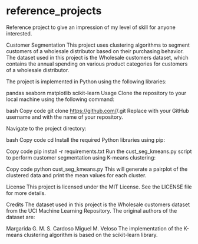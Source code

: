 # reference_projects
Reference project to give an impression of my level of skill for anyone interested.

Customer Segmentation
This project uses clustering algorithms to segment customers of a wholesale distributor based on their purchasing behavior. The dataset used in this project is the Wholesale customers dataset, which contains the annual spending on various product categories for customers of a wholesale distributor.

The project is implemented in Python using the following libraries:

pandas
seaborn
matplotlib
scikit-learn
Usage
Clone the repository to your local machine using the following command:

bash
Copy code
git clone https://github.com/<username>/<repository-name>.git
Replace <username> with your GitHub username and <repository-name> with the name of your repository.

Navigate to the project directory:

bash
Copy code
cd <repository-name>
Install the required Python libraries using pip:

Copy code
pip install -r requirements.txt
Run the cust_seg_kmeans.py script to perform customer segmentation using K-means clustering:

Copy code
python cust_seg_kmeans.py
This will generate a pairplot of the clustered data and print the mean values for each cluster.

License
This project is licensed under the MIT License. See the LICENSE file for more details.

Credits
The dataset used in this project is the Wholesale customers dataset from the UCI Machine Learning Repository. The original authors of the dataset are:

Margarida G. M. S. Cardoso
Miguel M. Veloso
The implementation of the K-means clustering algorithm is based on the scikit-learn library.
  
